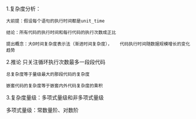 1.复杂度分析：

    大前提：假设每个语句的执行时间都是unit_time

    结论：所有代码的执行时间和每行代码的执行次数成正比

    提出概念：大O时间复杂度表示法（渐进时间复杂度），   代码执行时间随数据规模增长的变化趋势

2.推论
    只关注循环执行次数最多一段段代码

    总复杂度等于量级最大的那段代码的复杂度

    嵌套代码的复杂度等于嵌套内外代码复杂度的乘积

3.复杂度量级：多项式量级和非多项式量级

多项式量级：常数量阶、对数阶

